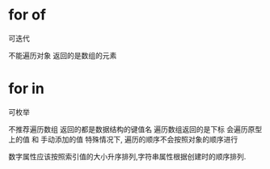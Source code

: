 # for of

可迭代

不能遍历对象
返回的是数组的元素

# for in

可枚举

不推荐遍历数组
返回的都是数据结构的键值名
遍历数组返回的是下标
会遍历原型上的值 和 手动添加的值
特殊情况下, 遍历的顺序不会按照对象的顺序进行
<!-- 因为遵从ECMAScript规范导致 -->
数字属性应该按照索引值的大小升序排列,字符串属性根据创建时的顺序排列.